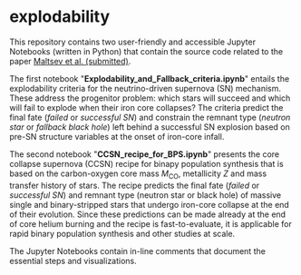 # explodability

This repository contains two user-friendly and accessible Jupyter Notebooks (written in Python) that contain the source code related to the paper [Maltsev et al. (submitted)](https://arxiv.org/).

The first notebook "**Explodability_and_Fallback_criteria.ipynb**" entails the explodability criteria for the neutrino-driven supernova (SN) mechanism. These address the progenitor problem: which stars will succeed and which will fail to explode when their iron core collapses? The criteria predict the final fate (*failed* or *successful SN*) and constrain the remnant type (*neutron star* or *fallback black hole*) left behind a successful SN explosion based on pre-SN structure variables at the onset of iron-core infall.

The second notebook "**CCSN_recipe_for_BPS.ipynb**" presents the core collapse supernova (CCSN) recipe for binapy population synthesis that is based on the carbon-oxygen core mass $M_\mathrm{CO}$, metallicity $Z$ and mass transfer history of stars. The recipe predicts the final fate (*failed* or *successful SN*) and remnant type (neutron star or black hole) of massive single and binary-stripped stars that undergo iron-core collapse at the end of their evolution. Since these predictions can be made already at the end of core helium burning and the recipe is fast-to-evaluate, it is applicable for rapid binary population synthesis and other studies at scale.

The Jupyter Notebooks contain in-line comments that document the essential steps and visualizations.
